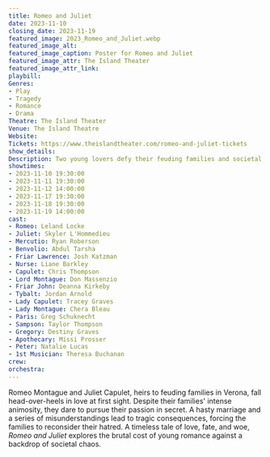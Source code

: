 ```yaml
---
title: Romeo and Juliet
date: 2023-11-10
closing_date: 2023-11-19
featured_image: 2023_Romeo_and_Juliet.webp
featured_image_alt: 
featured_image_caption: Poster for Romeo and Juliet
featured_image_attr: The Island Theater
featured_image_attr_link: 
playbill:
Genres:
- Play
- Tragedy
- Romance
- Drama
Theatre: The Island Theater
Venue: The Island Theatre
Website: 
Tickets: https://www.theislandtheater.com/romeo-and-juliet-tickets
show_details: 
Description: Two young lovers defy their feuding families and societal norms in the ultimate story of forbidden love.
showtimes:
- 2023-11-10 19:30:00
- 2023-11-11 19:30:00
- 2023-11-12 14:00:00
- 2023-11-17 19:30:00
- 2023-11-18 19:30:00
- 2023-11-19 14:00:00
cast:
- Romeo: Leland Locke
- Juliet: Skyler L'Hommedieu
- Mercutio: Ryan Roberson
- Benvolio: Abdul Tarsha
- Friar Lawrence: Josh Katzman
- Nurse: Liane Barkley
- Capulet: Chris Thompson
- Lord Montague: Don Massenzio
- Friar John: Deanna Kirkeby
- Tybalt: Jordan Arnold
- Lady Capulet: Tracey Graves
- Lady Montague: Chera Bleau
- Paris: Greg Schuknecht
- Sampson: Taylor Thompson
- Gregory: Destiny Graves
- Apothecary: Missi Prosser
- Peter: Natalie Lucas
- 1st Musician: Theresa Buchanan
crew:
orchestra:
---
```

Romeo Montague and Juliet Capulet, heirs to feuding families in Verona, fall head-over-heels in love at first sight. Despite their families' intense animosity, they dare to pursue their passion in secret. A hasty marriage and a series of misunderstandings lead to tragic consequences, forcing the families to reconsider their hatred. A timeless tale of love, fate, and woe, *Romeo and Juliet* explores the brutal cost of young romance against a backdrop of societal chaos.